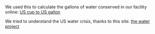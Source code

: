 We used this to calculate the gallons of water conserved in our facility online: [US cup to US gallon](http://convert-to.com/conversion/water-weight-volume/convert-us-gal-of-water-volume-to-us-cup-volume-of-water.html)

We tried to understand the US water crisis, thanks to this site: [the water project](https://thewaterproject.org/water-scarcity/water_scarcity_in_us)

